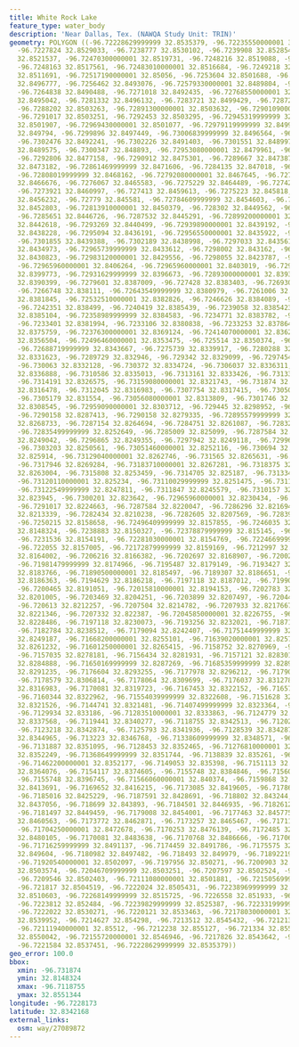 ```yaml
---
title: White Rock Lake
feature_type: water_body
description: 'Near Dallas, Tex. (NAWQA Study Unit: TRIN)'
geometry: POLYGON ((-96.72228629999999 32.8535379, -96.72235550000001 32.8534304,
  -96.7227824 32.8529033, -96.7238777 32.8530102, -96.7239908 32.8528548, -96.72443920000001
  32.8521537, -96.72470300000001 32.8519731, -96.7248216 32.8519088, -96.7248594 32.8518323,
  -96.7248163 32.8517561, -96.72483010000001 32.8516684, -96.7249218 32.8516189, -96.7250392
  32.8511691, -96.72517190000001 32.85056, -96.7253604 32.8501688, -96.72552949999999
  32.8496777, -96.7256462 32.8493076, -96.72579330000001 32.8489804, -96.7260976 32.8489767,
  -96.7264838 32.8490488, -96.7271018 32.8492435, -96.72768550000001 32.8493877, -96.72801389999999
  32.8495042, -96.7281332 32.8496132, -96.7283721 32.8499429, -96.72872169999999 32.8502697,
  -96.7288202 32.8503263, -96.72891300000001 32.8503632, -96.72901090000001 32.850344,
  -96.7291017 32.8503251, -96.7292453 32.8503295, -96.72945319999999 32.85028, -96.7295829
  32.8501907, -96.72969430000001 32.8501077, -96.72979119999999 32.8499412, -96.7298627
  32.849794, -96.7299896 32.8497449, -96.73006839999999 32.8496564, -96.7302084 32.8493568,
  -96.7302476 32.8492241, -96.7302226 32.8491403, -96.7301551 32.8489974, -96.7301212
  32.8489575, -96.7300347 32.848893, -96.72953080000001 32.8479961, -96.7295022 32.8478894,
  -96.7292806 32.8477158, -96.7290912 32.8475301, -96.7289667 32.8473873, -96.7288013
  32.8473182, -96.72861469999999 32.8471606, -96.7284135 32.847018, -96.7282005 32.8469,
  -96.72808019999999 32.8468162, -96.72792080000001 32.8467645, -96.72775059999999
  32.8466676, -96.7276067 32.8465583, -96.7275229 32.8464489, -96.7274288 32.8462689,
  -96.7273921 32.8460997, -96.727413 32.8459613, -96.7275223 32.845818, -96.7277047
  32.8456232, -96.72779 32.845581, -96.72784609999999 32.8454603, -96.72787959999999
  32.8452803, -96.72813910000001 32.8450379, -96.728302 32.8449562, -96.7284834 32.8448204,
  -96.7285651 32.8446726, -96.7287532 32.8445291, -96.72899200000001 32.8444012, -96.7291232
  32.8442618, -96.7293269 32.8440499, -96.72939890000001 32.8439192, -96.72946020000001
  32.8438228, -96.7295094 32.8436191, -96.72956550000001 32.8435922, -96.7297504 32.8436528,
  -96.7301855 32.8439388, -96.7302189 32.8438998, -96.7297033 32.8435618, -96.7296221
  32.8434973, -96.72965739999999 32.8433612, -96.7298002 32.843162, -96.72983720000001
  32.8430823, -96.72983120000001 32.8429556, -96.7298055 32.8423787, -96.7297712 32.8415855,
  -96.72965960000001 32.8406264, -96.72965960000001 32.8403019, -96.72953080000001
  32.8399773, -96.72931629999999 32.8396673, -96.72893000000001 32.8393788, -96.7284579
  32.8390399, -96.7279601 32.8387009, -96.727428 32.8383403, -96.7269302 32.838124,
  -96.7266748 32.838111, -96.72643549999999 32.8380979, -96.7261006 32.8381209, -96.72582749999999
  32.8381845, -96.72532510000001 32.8382826, -96.7246626 32.8384089, -96.7244853 32.8384554,
  -96.7242351 32.838499, -96.7240419 32.8385439, -96.7239058 32.8385423, -96.7237313
  32.8385104, -96.72358989999999 32.8384583, -96.7234771 32.8383782, -96.7233955 32.8382841,
  -96.7233401 32.8381994, -96.7233106 32.8380838, -96.7233253 32.8378644, -96.7233939
  32.8375759, -96.72376300000001 32.8369124, -96.72414070000001 32.8362418, -96.7245698
  32.8356504, -96.72496460000001 32.8353475, -96.725514 32.8350374, -96.7262693 32.8346984,
  -96.72688719999999 32.8343667, -96.7275739 32.8339917, -96.7280288 32.833595, -96.72858669999999
  32.8331623, -96.7289729 32.832946, -96.729342 32.8329099, -96.7297454 32.832982,
  -96.730063 32.8332128, -96.730372 32.8334724, -96.7306037 32.8336311, -96.73086120000001
  32.8336888, -96.7310586 32.8335013, -96.7313161 32.8333426, -96.7313333 32.8330686,
  -96.7314191 32.8326575, -96.73159080000001 32.8321743, -96.731874 32.8318425, -96.73176239999999
  32.8316478, -96.7312045 32.8316983, -96.7307754 32.8317415, -96.73050069999999 32.8317199,
  -96.7305179 32.831554, -96.73056080000001 32.8313809, -96.7301746 32.831179, -96.72989990000001
  32.8308545, -96.72959090000001 32.8303712, -96.729445 32.8298952, -96.7292133 32.8293038,
  -96.7290158 32.8287413, -96.7290158 32.8279335, -96.72895579999999 32.8272844, -96.72886990000001
  32.8268733, -96.7287154 32.8264694, -96.7284751 32.8261087, -96.7283292 32.8256039,
  -96.72835499999999 32.8252649, -96.7285009 32.825099, -96.7287584 32.824998, -96.7292133
  32.8249042, -96.7296865 32.8249355, -96.7297942 32.8249118, -96.7299682 32.8249555,
  -96.7303203 32.8250561, -96.73051460000001 32.8252116, -96.730694 32.825351, -96.7309642
  32.825914, -96.73129040000001 32.8262746, -96.731565 32.8265631, -96.7317271 32.8266666,
  -96.7317946 32.8269284, -96.73183710000001 32.8267281, -96.7318375 32.8264214, -96.7317702
  32.8263004, -96.7315808 32.8253459, -96.7314705 32.825187, -96.7313346 32.8252086,
  -96.73120110000001 32.825234, -96.73110029999999 32.8251475, -96.731176 32.8249808,
  -96.73122549999999 32.8247811, -96.7311847 32.8245579, -96.7310157 32.8242767, -96.7305179
  32.823945, -96.7300201 32.823642, -96.72965960000001 32.8230434, -96.7294622 32.8227981,
  -96.7291017 32.8224663, -96.7287584 32.8220047, -96.7286296 32.8216946, -96.7285009
  32.8213339, -96.7282434 32.8210238, -96.7282605 32.8207569, -96.7283979 32.820591,
  -96.7250215 32.8158658, -96.72496409999999 32.8157855, -96.7246035 32.8152614, -96.7243083
  32.8148324, -96.7238883 32.8150327, -96.72378879999999 32.815145, -96.7234969 32.8153182,
  -96.7231536 32.8154191, -96.72281030000001 32.8154769, -96.72246699999999 32.8155562,
  -96.722055 32.8157005, -96.72172879999999 32.8159169, -96.7212997 32.8161188, -96.72088770000001
  32.8164002, -96.7206216 32.8166382, -96.7202697 32.8168907, -96.7200208 32.817172,
  -96.71981479999999 32.8174966, -96.7195487 32.8179149, -96.7193427 32.8182323, -96.71920540000001
  32.8183766, -96.71890500000001 32.8185497, -96.7189307 32.8186651, -96.71908519999999
  32.8186363, -96.7194629 32.8186218, -96.7197118 32.8187012, -96.7199006 32.8188382,
  -96.7200465 32.8191051, -96.72015810000001 32.8194153, -96.7202783 32.8197976, -96.7203727
  32.8201005, -96.7203469 32.8204251, -96.7203899 32.8207497, -96.72044990000001 32.8210238,
  -96.720613 32.8212257, -96.7207504 32.8214782, -96.7207933 32.8217667, -96.72077609999999
  32.8221346, -96.7207332 32.822387, -96.72045850000001 32.8226755, -96.72009799999999
  32.8228486, -96.7197118 32.8230073, -96.7193256 32.8232021, -96.7187162 32.8235194,
  -96.7182784 32.8238512, -96.7179094 32.8242407, -96.71751449999999 32.8246302, -96.71723129999999
  32.8249187, -96.71668200000001 32.8255101, -96.71639020000001 32.8257481, -96.71626139999999
  32.8261232, -96.71601250000001 32.8265415, -96.7158752 32.8270969, -96.7158151 32.8273998,
  -96.7157035 32.8278181, -96.7156434 32.8281931, -96.7157121 32.8283013, -96.7161498
  32.8284888, -96.71650169999999 32.8287269, -96.71685359999999 32.828936, -96.71728280000001
  32.8291235, -96.7176604 32.8293255, -96.7177978 32.8296212, -96.7179008 32.8301982,
  -96.7178579 32.8306814, -96.7178064 32.8309699, -96.7176037 32.8312784, -96.71729139999999
  32.8316983, -96.7170081 32.8319723, -96.7167453 32.8322152, -96.716578 32.8322895,
  -96.7160344 32.8322962, -96.71554039999999 32.8322608, -96.7151628 32.8322031, -96.7148109
  32.8321526, -96.7144741 32.8321481, -96.71407499999999 32.8323364, -96.71359 32.8327047,
  -96.7129934 32.833186, -96.71283510000001 32.8333863, -96.7124779 32.8336784, -96.7122955
  32.8337568, -96.7119441 32.8340277, -96.7118755 32.8342513, -96.7120214 32.8343379,
  -96.7123218 32.8342874, -96.7125793 32.8341936, -96.7128539 32.8342874, -96.7130513
  32.8344965, -96.713223 32.8346768, -96.71338609999999 32.8348571, -96.7133517 32.8349653,
  -96.7131887 32.8351095, -96.7128453 32.8352465, -96.71276810000001 32.8353764, -96.7133432
  32.8352249, -96.71368649999999 32.8351744, -96.7138839 32.835261, -96.7143045 32.8352105,
  -96.71462200000001 32.8352177, -96.7149053 32.835398, -96.7151113 32.8356865, -96.7152658
  32.8364076, -96.7154117 32.8374605, -96.7155748 32.8384846, -96.71560909999999 32.839011,
  -96.7155748 32.8396745, -96.71566060000001 32.840374, -96.7159868 32.8409797, -96.7164331
  32.8413691, -96.7169652 32.8416215, -96.7173085 32.8419605, -96.71786640000001 32.8421984,
  -96.7185016 32.8425229, -96.7187591 32.8428691, -96.718802 32.843244, -96.71862179999999
  32.8437056, -96.718699 32.843893, -96.7184501 32.8446935, -96.71826129999999 32.844643,
  -96.7181497 32.8449459, -96.7179008 32.8454001, -96.7177463 32.8457751, -96.7176175
  32.8460563, -96.7173772 32.8462871, -96.7173257 32.8465467, -96.7171197 32.8469577,
  -96.71704250000001 32.8472678, -96.7170253 32.8476139, -96.7172485 32.8477942, -96.7171455
  32.8480105, -96.7170081 32.8483638, -96.7170768 32.8486666, -96.7170682 32.8489551,
  -96.71716259999999 32.8491137, -96.7174459 32.8491786, -96.7175575 32.8494238, -96.7177634
  32.849604, -96.7180982 32.8497482, -96.718493 32.849979, -96.71892219999999 32.8501016,
  -96.71920540000001 32.8502097, -96.7197956 32.850271, -96.7200903 32.8502274, -96.7202533
  32.8503574, -96.72046709999999 32.8503251, -96.7207597 32.8502524, -96.7209332 32.8502912,
  -96.7209546 32.8502403, -96.72111080000001 32.8501881, -96.72150569999999 32.8502674,
  -96.721817 32.8504519, -96.7222024 32.8505431, -96.72238969999999 32.8507073, -96.7225589
  32.8510603, -96.72268149999999 32.8515725, -96.7226558 32.851933, -96.7224981 32.8522632,
  -96.7223812 32.852484, -96.72239829999999 32.8525387, -96.72233199999999 32.8527963,
  -96.7222022 32.8530271, -96.7220121 32.8533463, -96.72178030000001 32.8536635, -96.7216172
  32.8539952, -96.7214627 32.854298, -96.7213512 32.8545432, -96.7212138 32.8548388,
  -96.72111940000001 32.85512, -96.7212238 32.855127, -96.721334 32.8551344, -96.7214524
  32.8550042, -96.72155720000001 32.8546946, -96.7217826 32.8543642, -96.7219762 32.8540334,
  -96.7221584 32.8537451, -96.72228629999999 32.8535379))
geo_error: 100.0
bbox:
  xmin: -96.731874
  ymin: 32.8148324
  xmax: -96.7118755
  ymax: 32.8551344
longitude: -96.7228173
latitude: 32.8342168
external_links:
  osm: way/27089872
---
```

